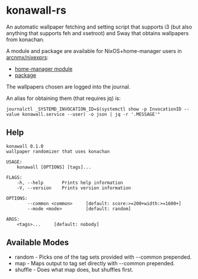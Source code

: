 # konawall-rs

An automatic wallpaper fetching and setting script that supports i3 (but also anything that supports feh and xsetroot) and Sway that obtains wallpapers from konachan.

A module and package are available for NixOS+home-manager users in [arcnmx/nixexprs](https://github.com/arcnmx/nixexprs):

* [home-manager module](https://github.com/arcnmx/nixexprs/blob/master/modules/home/konawall.nix)
* [package](https://github.com/arcnmx/nixexprs/blob/master/pkgs/public/konawall.nix)

The wallpapers chosen are logged into the journal.

An alias for obtaining them (that requires jq) is:

```shell
journalctl _SYSTEMD_INVOCATION_ID=$(systemctl show -p InvocationID --value konawall.service --user) -o json | jq -r '.MESSAGE'"
```

## Help

```
konawall 0.1.0
wallpaper randomizer that uses konachan

USAGE:
    konawall [OPTIONS] [tags]...

FLAGS:
    -h, --help       Prints help information
    -V, --version    Prints version information

OPTIONS:
        --common <common>     [default: score:>=200+width:>=1600+]
        --mode <mode>         [default: random]

ARGS:
    <tags>...     [default: nobody]
```

## Available Modes

* random - Picks one of the tag sets provided with --common prepended.
* map - Maps output to tag set directly with --common prepended.
* shuffle - Does what map does, but shuffles first.
